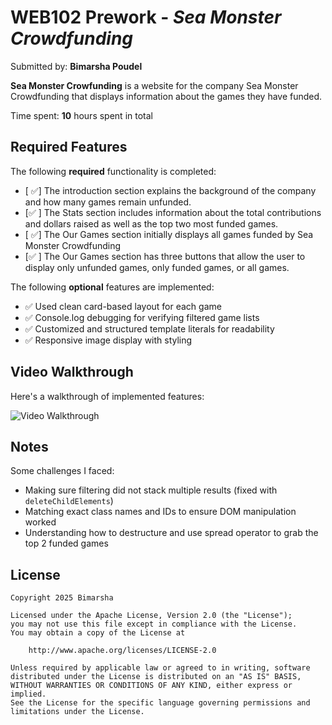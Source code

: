 # WEB102 Prework - *Sea Monster Crowdfunding*

Submitted by: **Bimarsha Poudel**

**Sea Monster Crowfunding** is a website for the company Sea Monster Crowdfunding that displays information about the games they have funded.

Time spent: **10** hours spent in total

## Required Features

The following **required** functionality is completed:

* [ ✅] The introduction section explains the background of the company and how many games remain unfunded.
* [✅ ] The Stats section includes information about the total contributions and dollars raised as well as the top two most funded games.
* [ ✅] The Our Games section initially displays all games funded by Sea Monster Crowdfunding
* [✅ ] The Our Games section has three buttons that allow the user to display only unfunded games, only funded games, or all games.

The following **optional** features are implemented:

* ✅ Used clean card-based layout for each game
* ✅ Console.log debugging for verifying filtered game lists
* ✅ Customized and structured template literals for readability
* ✅ Responsive image display with styling

## Video Walkthrough

Here's a walkthrough of implemented features:

<img src='https://drive.google.com/file/d/13hGB9nhUtHoxe1RMxSjaiJ9lXXe_Nofe/view?usp=sharing' title='Video Walkthrough' width='' alt='Video Walkthrough' />

<!-- Replace this with whatever GIF tool you used! -->
<!-- GIF created with ...   -->
<!-- Recommended tools:
[Kap](https://getkap.co/) for macOS
[ScreenToGif](https://www.screentogif.com/) for Windows
[peek](https://github.com/phw/peek) for Linux. -->

## Notes
Some challenges I faced: 
* Making sure filtering did not stack multiple results (fixed with `deleteChildElements`)
* Matching exact class names and IDs to ensure DOM manipulation worked
* Understanding how to destructure and use spread operator to grab the top 2 funded games
## License

    Copyright 2025 Bimarsha

    Licensed under the Apache License, Version 2.0 (the "License");
    you may not use this file except in compliance with the License.
    You may obtain a copy of the License at

        http://www.apache.org/licenses/LICENSE-2.0

    Unless required by applicable law or agreed to in writing, software
    distributed under the License is distributed on an "AS IS" BASIS,
    WITHOUT WARRANTIES OR CONDITIONS OF ANY KIND, either express or implied.
    See the License for the specific language governing permissions and
    limitations under the License.

